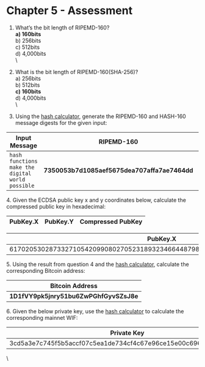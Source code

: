 # Chapter 5 - Assessment



1. What’s the bit length of RIPEMD-160?\
   **a) 160bits**\
   b) 256bits\
   c) 512bits\
   d) 4,000bits\
   \

2. What is the bit length of RIPEMD-160(SHA-256)?\
   a) 256bits\
   b) 512bits\
   **c) 160bits**\
   d) 4,000bits\
   \

3. Using the [hash calculator](https://bitcoinsv.academy/hash-calculator), generate the RIPEMD-160 and HASH-160 message digests for the given input:

| **Input Message**                                | **RIPEMD-160**                               | **HASH-160**                                 |
| ------------------------------------------------ | -------------------------------------------- | -------------------------------------------- |
| `hash functions make the digital world possible` | **7350053b7d1085aef5675dea707affa7ae7464dd** | **ab436977db06a45ce8d97ef7a2f368f2003c6838** |

&#x20;

4\. Given the ECDSA public key x and y coordinates below, calculate the compressed public key in hexadecimal:

| **PubKey.X** | **PubKey.Y** | **Compressed PubKey** |
| ------------ | ------------ | --------------------- |

| **PubKey.X**                                                                  | **PubKey.Y**                                                                   | **Compressed PubKey**                                                  |
| ----------------------------------------------------------------------------- | ------------------------------------------------------------------------------ | ---------------------------------------------------------------------- |
| 61702053028733271054209908027052318932346644879827564097906752978487519734153 | 107222915356196552656214196479588207773590978294786246589469812962187242002272 | **02886a1fda0acce3b3678b502469c19d4fde51349af3ccc175c304d81b96a7e989** |

&#x20;

5\. Using the result from question 4 and the [hash calculator](https://bitcoinsv.academy/hash-calculator), calculate the corresponding Bitcoin address:

| **Bitcoin Address**                    |
| -------------------------------------- |
| **1D1fVY9pk5jnry51bu6ZwPGhfGyvSZsJ8e** |

6\. Given the below private key, use the [hash calculator](https://bitcoinsv.academy/hash-calculator) to calculate the corresponding mainnet WIF:

| **Private Key**                                                  | **WIF**                                                  |
| ---------------------------------------------------------------- | -------------------------------------------------------- |
| 3cd5a3e7c745f5b5accf07c5ea1de734cf4c67e96ce15e00c6966de77ef2a02c | **KyFxwPwkMMvyPWQenmgxAfquLSbBstH4Q55hBjDXSBfVoeWptdEa** |

\
